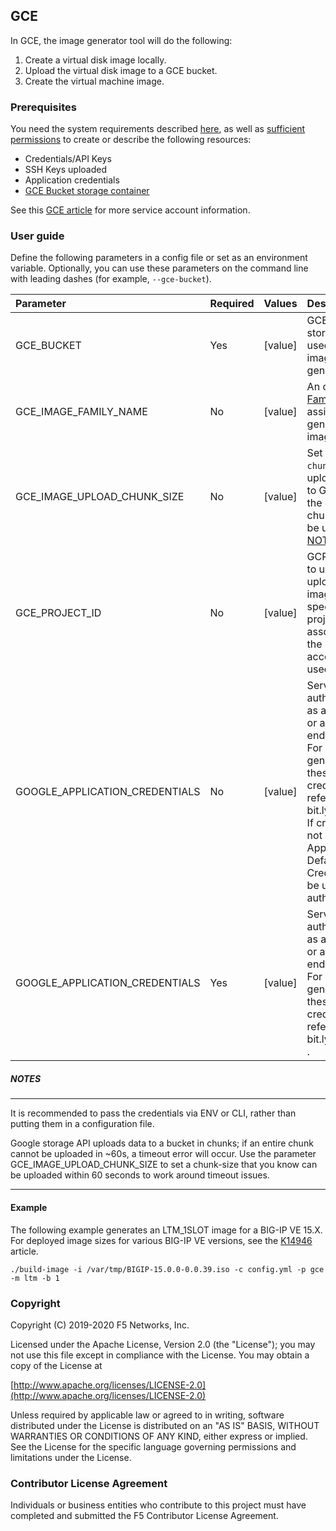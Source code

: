 ## GCE

In GCE, the image generator tool will do the following:

1. Create a virtual disk image locally.
2. Upload the virtual disk image to a GCE bucket.
3. Create the virtual machine image.


### Prerequisites

You need the system requirements described [here](../../../README.md), as well as [sufficient permissions][9] to create or describe the following resources:

* Credentials/API Keys
* SSH Keys uploaded
* Application credentials
* [GCE Bucket storage container][1]

See this [GCE article][9] for more service account information.


###  User guide

Define the following parameters in a config file or set as an environment variable.  Optionally, you can use these parameters on the command line with leading dashes (for example, `--gce-bucket`).

|Parameter|Required|Values|Description|
|:--------|:-------|:-----|:----------|
|GCE_BUCKET|Yes|[value]|GCE disk storage bucket used during image generation.|
|GCE_IMAGE_FAMILY_NAME|No|[value]|An optional [Family Name][10] to assign to the generated image.|
|GCE_IMAGE_UPLOAD_CHUNK_SIZE|No|[value]|Set the size of `chunks` used to upload images to GCS. If unset, the default chunk-size will be used. See [NOTES](#NOTES) below.|
|GCE_PROJECT_ID|No|[value]|GCP Project ID to use for uploaded images. If not specified, the project id associated with the service account will be used.|
|GOOGLE_APPLICATION_CREDENTIALS|No|[value]|Service account auth credentials as a JSON string or a file path ending in .json.  For help with generating these credentials, refer to bit.ly/2MYQpHN. If credentials are not explictly set, Application Default Credentials will be used for authentication.|
|GOOGLE_APPLICATION_CREDENTIALS|Yes|[value]|Service account auth credentials as a JSON string or a file path ending in .json.  For help with generating these credentials, refer to bit.ly/2MYQpHN. .|

##### NOTES
-----------

It is recommended to pass the credentials via ENV or CLI, rather than putting them in a configuration file.

Google storage API uploads data to a bucket in chunks; if an entire chunk cannot
be uploaded in ~60s, a timeout error will occur. Use the parameter
GCE_IMAGE_UPLOAD_CHUNK_SIZE to set a chunk-size that you know can be uploaded
within 60 seconds to work around timeout issues.

---------------

#### Example

The following example generates an  LTM_1SLOT image for a BIG-IP VE 15.X. For deployed image sizes for various BIG-IP VE versions, see the [K14946][4] article.

```
./build-image -i /var/tmp/BIGIP-15.0.0-0.0.39.iso -c config.yml -p gce -m ltm -b 1

```

### Copyright

Copyright (C) 2019-2020 F5 Networks, Inc.

Licensed under the Apache License, Version 2.0 (the "License"); you may not
use this file except in compliance with the License. You may obtain a copy of
the License at  

[http://www.apache.org/licenses/LICENSE-2.0](http://www.apache.org/licenses/LICENSE-2.0)  

Unless required by applicable law or agreed to in writing, software
distributed under the License is distributed on an "AS IS" BASIS, WITHOUT
WARRANTIES OR CONDITIONS OF ANY KIND, either express or implied. See the
License for the specific language governing permissions and limitations under
the License.


### Contributor License Agreement

Individuals or business entities who contribute to this project must have
completed and submitted the F5 Contributor License Agreement.



[1]: https://cloud.google.com/storage/docs/creating-buckets
[9]: https://cloud.google.com/iam/docs/creating-managing-service-accounts
[3]: https://github.com/f5devcentral/f5-bigip-image-generator/blob/master/README.md#image-generator-prerequisites
[4]: https://support.f5.com/csp/article/K14946
[10]: https://cloud.google.com/compute/docs/images#image_families

